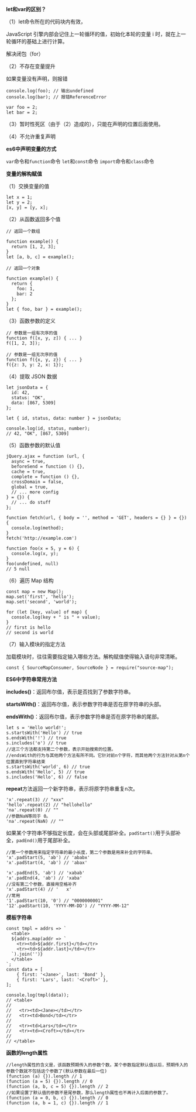 **let和var的区别？**

（1）let命令所在的代码块内有效，

JavaScript 引擎内部会记住上一轮循环的值，初始化本轮的变量 i 时，就在上一轮循环的基础上进行计算。

解决闭包（for）

（2）不存在变量提升

如果变量没有声明，则报错

```
console.log(foo); // 输出undefined
console.log(bar); // 报错ReferenceError

var foo = 2;
let bar = 2;
```

（3）暂时性死区（由于（2）造成的），只能在声明的位置后面使用。

（4）不允许重复声明

**es6中声明变量的方式**

`var`命令和`function`命令  `let`和`const`命令  `import`命令和`class`命令

**变量的解构赋值**

（1）交换变量的值

```
let x = 1;
let y = 2;
[x, y] = [y, x];
```

（2）从函数返回多个值

```
// 返回一个数组

function example() {
  return [1, 2, 3];
}
let [a, b, c] = example();

// 返回一个对象

function example() {
  return {
    foo: 1,
    bar: 2
  };
}
let { foo, bar } = example();
```

（3）函数参数的定义

```
// 参数是一组有次序的值
function f([x, y, z]) { ... }
f([1, 2, 3]);

// 参数是一组无次序的值
function f({x, y, z}) { ... }
f({z: 3, y: 2, x: 1});
```

（4）提取 JSON 数据

```
let jsonData = {
  id: 42,
  status: "OK",
  data: [867, 5309]
};

let { id, status, data: number } = jsonData;

console.log(id, status, number);
// 42, "OK", [867, 5309]
```

（5）函数参数的默认值

```
jQuery.ajax = function (url, {
  async = true,
  beforeSend = function () {},
  cache = true,
  complete = function () {},
  crossDomain = false,
  global = true,
  // ... more config
} = {}) {
  // ... do stuff
};

function fetch(url, { body = '', method = 'GET', headers = {} } = {}) {
  console.log(method);
}
fetch('http://example.com')

function foo(x = 5, y = 6) {
  console.log(x, y);
}
foo(undefined, null)
// 5 null
```

（6）遍历 Map 结构

```
const map = new Map();
map.set('first', 'hello');
map.set('second', 'world');

for (let [key, value] of map) {
  console.log(key + " is " + value);
}
// first is hello
// second is world
```

（7）输入模块的指定方法

加载模块时，往往需要指定输入哪些方法。解构赋值使得输入语句非常清晰。

```
const { SourceMapConsumer, SourceNode } = require("source-map");
```

**ES6中字符串常用方法**

**includes\(\)**：返回布尔值，表示是否找到了参数字符串。

**startsWith\(\)**：返回布尔值，表示参数字符串是否在原字符串的头部。

**endsWith\(\)**：返回布尔值，表示参数字符串是否在原字符串的尾部。

```
let s = 'Hello world!';
s.startsWith('Hello') // true
s.endsWith('!') // true
s.includes('o') // true
//这三个方法都支持第二个参数，表示开始搜索的位置。
//endsWith的行为与其他两个方法有所不同。它针对前n个字符，而其他两个方法针对从第n个位置直到字符串结束
s.startsWith('world', 6) // true
s.endsWith('Hello', 5) // true
s.includes('Hello', 6) // false
```

**repeat**方法返回一个新字符串，表示将原字符串重复n次。

```
'x'.repeat(3) // "xxx"
'hello'.repeat(2) // "hellohello"
'na'.repeat(0) // ""
//参数NaN等同于 0。
'na'.repeat(NaN) // ""
```

如果某个字符串不够指定长度，会在头部或尾部补全。`padStart()`用于头部补全，`padEnd()`用于尾部补全。

```
//第一个参数用来指定字符串的最小长度，第二个参数是用来补全的字符串。
'x'.padStart(5, 'ab') // 'ababx'
'x'.padStart(4, 'ab') // 'abax'

'x'.padEnd(5, 'ab') // 'xabab'
'x'.padEnd(4, 'ab') // 'xaba'
//没有第二个参数，直接用空格补齐
'x'.padStart(4) // '   x'
//常用
'1'.padStart(10, '0') // "0000000001"
'12'.padStart(10, 'YYYY-MM-DD') // "YYYY-MM-12"
```

**模板字符串**

    const tmpl = addrs => `
      <table>
      ${addrs.map(addr => `
        <tr><td>${addr.first}</td></tr>
        <tr><td>${addr.last}</td></tr>
      `).join('')}
      </table>
    `;
    const data = [
        { first: '<Jane>', last: 'Bond' },
        { first: 'Lars', last: '<Croft>' },
    ];

    console.log(tmpl(data));
    // <table>
    //
    //   <tr><td><Jane></td></tr>
    //   <tr><td>Bond</td></tr>
    //
    //   <tr><td>Lars</td></tr>
    //   <tr><td><Croft></td></tr>
    //
    // </table>

**函数的length属性**

```
//length属性的含义是，该函数预期传入的参数个数。某个参数指定默认值以后，预期传入的参数个数就不包括这个参数了(默认参数在最后一位)
(function (a) {}).length // 1
(function (a = 5) {}).length // 0
(function (a, b, c = 5) {}).length // 2
//如果设置了默认值的参数不是尾参数，那么length属性也不再计入后面的参数了。
(function (a = 0, b, c) {}).length // 0
(function (a, b = 1, c) {}).length // 1
```



